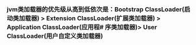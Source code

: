 ### jvm类加载器的优先级从高到低依次是：Bootstrap ClassLoader(启动类加载器) > Extension ClassLoader(扩展类加载器) > Application ClassLoader(应用程# 序类加载器)> User ClassLoader(用户自定义类加载器)


